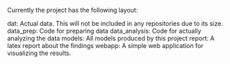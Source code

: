 Currently the project has the following layout:

dat: Actual data. This will not be included in any
repositories due to its size.
data_prep: Code for preparing data
data_analysis: Code for actually analyzing the data
models: All models produced by this project
report: A latex report about the findings
webapp: A simple web application for visualizing the results.
